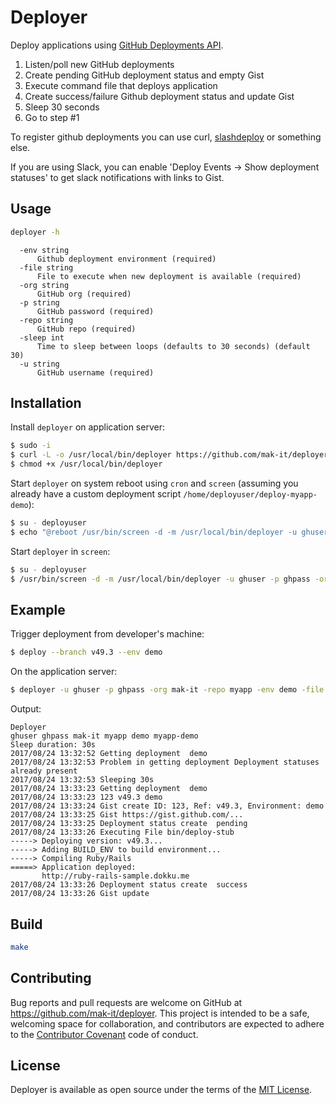 # Deployer

Deploy applications using [GitHub Deployments API](https://developer.github.com/v3/repos/deployments/).

1. Listen/poll new GitHub deployments
2. Create pending GitHub deployment status and empty Gist
3. Execute command file that deploys application
4. Create success/failure Github deployment status and update Gist
5. Sleep 30 seconds
6. Go to step #1

To register github deployments you can use curl,
[slashdeploy](https://github.com/remind101/slashdeploy) or something else.

If you are using Slack, you can enable 'Deploy Events -> Show deployment statuses'
to get slack notifications with links to Gist.

## Usage

```bash
deployer -h
```

```
  -env string
      Github deployment environment (required)
  -file string
      File to execute when new deployment is available (required)
  -org string
      GitHub org (required)
  -p string
      GitHub password (required)
  -repo string
      GitHub repo (required)
  -sleep int
      Time to sleep between loops (defaults to 30 seconds) (default 30)
  -u string
      GitHub username (required)
```

## Installation

Install `deployer` on application server:

```bash
$ sudo -i
$ curl -L -o /usr/local/bin/deployer https://github.com/mak-it/deployer/releases/download/v0.1.3/deployer-linux-amd64
$ chmod +x /usr/local/bin/deployer
```

Start `deployer` on system reboot using `cron` and `screen` (assuming you already have a custom deployment script `/home/deployuser/deploy-myapp-demo`):

```bash
$ su - deployuser
$ echo "@reboot /usr/bin/screen -d -m /usr/local/bin/deployer -u ghuser -p ghpass -org mak-it -repo myapp -env demo -file /home/deployuser/deploy-myapp-demo -sleep 30" | crontab -
```

Start `deployer` in `screen`:

```bash
$ su - deployuser
$ /usr/bin/screen -d -m /usr/local/bin/deployer -u ghuser -p ghpass -org mak-it -repo myapp -env demo -file /home/deployuser/deploy-myapp-demo -sleep 30
 ```

## Example

Trigger deployment from developer's machine:

```bash
$ deploy --branch v49.3 --env demo
```

On the application server:

```bash
$ deployer -u ghuser -p ghpass -org mak-it -repo myapp -env demo -file bin/deploy-stub -sleep 30
```

Output:

```
Deployer
ghuser ghpass mak-it myapp demo myapp-demo
Sleep duration: 30s
2017/08/24 13:32:52 Getting deployment  demo
2017/08/24 13:32:53 Problem in getting deployment Deployment statuses already present
2017/08/24 13:32:53 Sleeping 30s
2017/08/24 13:33:23 Getting deployment  demo
2017/08/24 13:33:23 123 v49.3 demo
2017/08/24 13:33:24 Gist create ID: 123, Ref: v49.3, Environment: demo
2017/08/24 13:33:25 Gist https://gist.github.com/...
2017/08/24 13:33:25 Deployment status create  pending
2017/08/24 13:33:26 Executing File bin/deploy-stub
-----> Deploying version: v49.3...
-----> Adding BUILD_ENV to build environment...
-----> Compiling Ruby/Rails
=====> Application deployed:
       http://ruby-rails-sample.dokku.me
2017/08/24 13:33:26 Deployment status create  success
2017/08/24 13:33:26 Gist update
```

## Build

```bash
make
```

## Contributing

Bug reports and pull requests are welcome on GitHub at https://github.com/mak-it/deployer. This project is intended to be a safe, welcoming space for collaboration, and contributors are expected to adhere to the [Contributor Covenant](http://contributor-covenant.org) code of conduct.

## License

Deployer is available as open source under the terms of the [MIT License](http://opensource.org/licenses/MIT).

